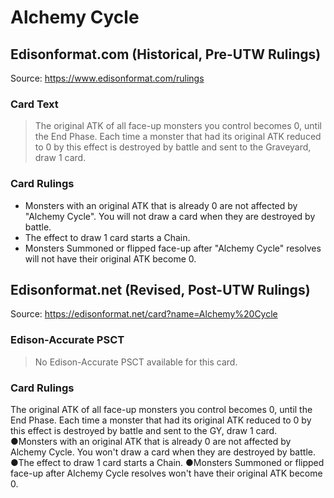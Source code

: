 # Alchemy Cycle

## Edisonformat.com (Historical, Pre-UTW Rulings)

Source: https://www.edisonformat.com/rulings

### Card Text

> The original ATK of all face-up monsters you control becomes 0, until the End Phase. Each time a monster that had its original ATK reduced to 0 by this effect is destroyed by battle and sent to the Graveyard, draw 1 card.

### Card Rulings

*   Monsters with an original ATK that is already 0 are not affected by "Alchemy Cycle". You will not draw a card when they are destroyed by battle.
*   The effect to draw 1 card starts a Chain.
*   Monsters Summoned or flipped face-up after "Alchemy Cycle" resolves will not have their original ATK become 0.

## Edisonformat.net (Revised, Post-UTW Rulings)

Source: https://edisonformat.net/card?name=Alchemy%20Cycle

### Edison-Accurate PSCT

> No Edison-Accurate PSCT available for this card.

### Card Rulings

The original ATK of all face-up monsters you control becomes 0, until the End Phase. Each time a monster that had its original ATK reduced to 0 by this effect is destroyed by battle and sent to the GY, draw 1 card.
●Monsters with an original ATK that is already 0 are not affected by Alchemy Cycle. You won't draw a card when they are destroyed by battle.
●The effect to draw 1 card starts a Chain.
●Monsters Summoned or flipped face-up after Alchemy Cycle resolves won't have their original ATK become 0.
            